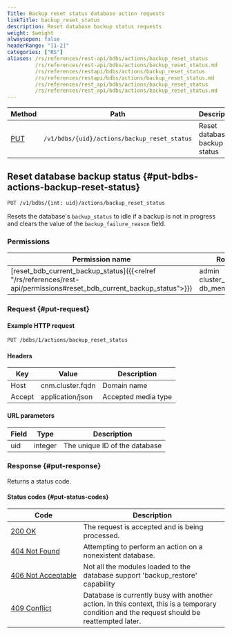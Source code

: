 ```yaml
---
Title: Backup reset status database action requests
linkTitle: backup_reset_status
description: Reset database backup status requests
weight: $weight
alwaysopen: false
headerRange: "[1-2]"
categories: ["RS"]
aliases: /rs/references/rest-api/bdbs/actions/backup_reset_status
         /rs/references/rest-api/bdbs/actions/backup_reset_status.md
         /rs/references/restapi/bdbs/actions/backup_reset_status
         /rs/references/restapi/bdbs/actions/backup_reset_status.md
         /rs/references/rest_api/bdbs/actions/backup_reset_status
         /rs/references/rest_api/bdbs/actions/backup_reset_status.md
---
```


| Method | Path | Description |
|--------|------|-------------|
| [PUT](#put-bdbs-actions-backup-reset-status) | `/v1/bdbs/{uid}/actions/backup_reset_status` | Reset database backup status |

## Reset database backup status {#put-bdbs-actions-backup-reset-status}

```sh
PUT /v1/bdbs/{int: uid}/actions/backup_reset_status
```

Resets the database's `backup_status` to idle if a backup is not in progress and clears the value of the `backup_failure_reason` field.

### Permissions

| Permission name | Roles |
|-----------------|-------|
| [reset_bdb_current_backup_status]({{<relref "/rs/references/rest-api/permissions#reset_bdb_current_backup_status">}}) | admin<br />cluster_member<br />db_member |

### Request {#put-request}

#### Example HTTP request

```sh
PUT /bdbs/1/actions/backup_reset_status
```

#### Headers

| Key | Value | Description |
|-----|-------|-------------|
| Host | cnm.cluster.fqdn | Domain name |
| Accept | application/json | Accepted media type |


#### URL parameters

| Field | Type | Description |
|-------|------|-------------|
| uid | integer | The unique ID of the database |

### Response {#put-response}

Returns a status code.

#### Status codes {#put-status-codes}

| Code | Description |
|------|-------------|
| [200 OK](http://www.w3.org/Protocols/rfc2616/rfc2616-sec10.html#sec10.2.1) | The request is accepted and is being processed. |
| [404 Not Found](http://www.w3.org/Protocols/rfc2616/rfc2616-sec10.html#sec10.4.5) | Attempting to perform an action on a nonexistent database. |
| [406&nbsp;Not&nbsp;Acceptable](http://www.w3.org/Protocols/rfc2616/rfc2616-sec10.html#sec10.4.7) | Not all the modules loaded to the database support 'backup_restore' capability |
| [409 Conflict](http://www.w3.org/Protocols/rfc2616/rfc2616-sec10.html#sec10.4.10) | Database is currently busy with another action. In this context, this is a temporary condition and the request should be reattempted later. |
